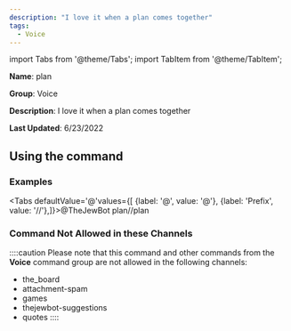 ```yaml
---
description: "I love it when a plan comes together"
tags:
  - Voice
---
```

import Tabs from '@theme/Tabs';
import TabItem from '@theme/TabItem';

**Name**: plan

**Group**: Voice

**Description**: I love it when a plan comes together

**Last Updated**: 6/23/2022

## Using the command

### Examples
<Tabs defaultValue='@'values={[ {label: '@', value: '@'}, {label: 'Prefix', value: '//'},]}><TabItem value='@'>@TheJewBot plan</TabItem><TabItem value='//'>//plan</TabItem></Tabs>

### Command Not Allowed in these Channels
::::caution Please note that this command and other commands from the **Voice** command group are not allowed in the following channels:
- the_board
- attachment-spam
- games
- thejewbot-suggestions
- quotes
::::